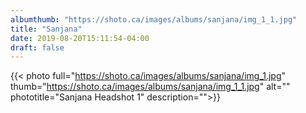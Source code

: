 ```yaml
---
albumthumb: "https://shoto.ca/images/albums/sanjana/img_1_1.jpg"
title: "Sanjana"
date: 2019-08-20T15:11:54-04:00
draft: false
---
```



{{< photo full="https://shoto.ca/images/albums/sanjana/img_1.jpg" thumb="https://shoto.ca/images/albums/sanjana/img_1_1.jpg" alt="" phototitle="Sanjana Headshot 1" description="">}}